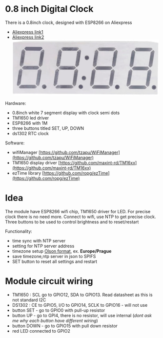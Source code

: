 # 0.8 inch Digital Clock

There is a 0.8inch clock, designed with ESP8266 on Aliexpress 
- [Aliexpress link1](https://www.aliexpress.com/item/1005003163124952.html)
- [Aliexpress link2](https://www.aliexpress.com/item/1005003167288799.html)
![0.8inch clock](https://github.com/Midar007/0.8in-Digital-Clock/blob/main/images/clock_front.jpg)

Hardware:
- 0.8inch white 7 segment display with clock semi dots
- TM1650 led driver
- ESP8266 with 1M
- three buttons titled SET, UP, DOWN
- ds1302 RTC clock

Software:
- wifiManager [https://github.com/tzapu/WiFiManager](https://github.com/tzapu/WiFiManager)
- TM1650 display driver [https://github.com/maxint-rd/TM16xx](https://github.com/maxint-rd/TM16xx)
- ezTime library [https://github.com/ropg/ezTime](https://github.com/ropg/ezTime)

# Idea
The module have ESP8266 wifi chip, TM1650 driver for LED. For precise clock there is no need more. Connect to wifi, use NTP to get precise clock. 
Three buttons to be used to control brightness and to reset/restart

Functionality:
- time sync with NTP server
- setting for NTP server address
- timezone setup [Olson format](https://en.wikipedia.org/wiki/List_of_tz_database_time_zones), ex. **Europe/Prague** 
- save timezone,ntp server in json to SPIFS
- SET button to reset all settings and restart

# Module circuit wiring
- TM1650 : SCL go to GPIO12, SDA to GPIO13. Read datasheet as this is not standard I2C
- DS1302 : CE to GPIO5, I/O to GPIO14, SCLK to GPIO16 - will not use
- button SET - go to GPIO0 with pull-up resistor
- button UP - go to GPI4, there is no resistor, will use internal (*dont ask me why each button have different wiring*)
- button DOWN - go to GPIO15 with pull down resistor
- red LED connected to GPIO2

